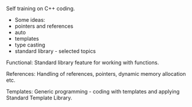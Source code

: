 Self training on C++ coding.


 * Some ideas:
 * pointers and references
 * auto
 * templates
 * type casting
 * standard library - selected topics
 
Functional: Standard library feature for working with functions.

References: Handling of references, pointers, dynamic memory
allocation etc.

Templates: Generic programming - coding with templates and applying
Standard Template Library.